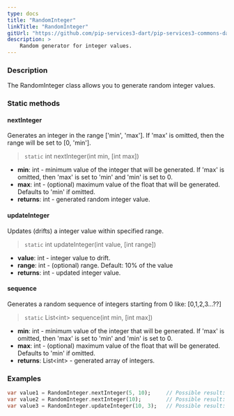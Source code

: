 ```yaml
---
type: docs
title: "RandomInteger"
linkTitle: "RandomInteger"
gitUrl: "https://github.com/pip-services3-dart/pip-services3-commons-dart"
description: >
    Random generator for integer values.
---
```


### Description

The RandomInteger class allows you to generate random integer values.

### Static methods

#### nextInteger
Generates an integer in the range ['min', 'max']. If 'max' is omitted, then the range will be set to [0, 'min'].

> `static` int nextInteger(int min, [int max])

- **min**: int - minimum value of the integer that will be generated. 
If 'max' is omitted, then 'max' is set to 'min' and 'min' is set to 0.
- **max**: int - (optional) maximum value of the float that will be generated. Defaults to 'min' if omitted.
- **returns**: int - generated random integer value.

#### updateInteger
Updates (drifts) a integer value within specified range.

> `static` int updateInteger(int value, [int range])

- **value**: int - integer value to drift.
- **range**: int - (optional) range. Default: 10% of the value
- **returns**: int - updated integer value.

#### sequence
Generates a random sequence of integers starting from 0 like: [0,1,2,3...??]

> `static` List\<int\> sequence(int min, [int max])

- **min**: int - minimum value of the integer that will be generated.
If 'max' is omitted, then 'max' is set to 'min' and 'min' is set to 0.
- **max**: int - (optional) maximum value of the float that will be generated. Defaults to 'min' if omitted.
- **returns**: List\<int\> - generated array of integers.

### Examples

```dart
var value1 = RandomInteger.nextInteger(5, 10);     // Possible result: 7
var value2 = RandomInteger.nextInteger(10);        // Possible result: 3
var value3 = RandomInteger.updateInteger(10, 3);   // Possible result: 9

```
